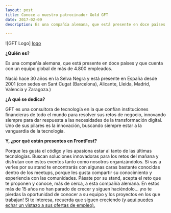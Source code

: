 ```yaml
---
layout: post
title: Conoce a nuestro patrocinador Gold GFT
date: 2017-02-09
description: Es una compañía alemana, que está presente en doce países y que cuenta con un equipo global de más de 4.800 empleados.

---
```

![GFT Logo] [logo]

**¿Quién es?**

Es una compañía alemana, que está presente en doce países y que cuenta con un equipo global de más de 4.800 empleados.

Nació hace 30 años en la Selva Negra y está presente en España desde 2001 (con sedes en Sant Cugat (Barcelona), Alicante, Lleida, Madrid, Valencia y Zaragoza.)

**¿A qué se dedica?**

GFT es una consultora de tecnología en la que confían instituciones financieras de todo el mundo para resolver sus retos de negocio, innovando siempre para dar respuesta a las necesidades de la transformación digital.
Uno de sus pilares es la innovación, buscando siempre estar a la vanguardia de la tecnología.

**Y, ¿por qué están presentes en FrontFest?**

Porque les gusta el código y les apasiona estar al tanto de las últimas tecnologías. Buscan soluciones innovadoras para los retos del mañana y disfrutan con estos eventos tanto como nosotros organizándolos.
Si vas a verles por su stand te encontrarás con algunas caras bastante conocidas dentro de los meetups, porque les gusta compartir su conocimiento y experiencia con las comunidades. Pásate por su stand, acepta el reto que te proponen y conoce, más de cerca, a esta compañía alemana.
En estos más de 15 años no han parado de crecer y siguen haciéndolo… ¡no te pierdas la oportunidad de conocer a su equipo y los proyectos en los que trabajan! Si te interesa, recuerda que siguen creciendo [(y aquí puedes echar un vistazo a sus ofertas de empleo).](http://www.gft.com/es/es/index/compania/empleo/ofertas-de-trabajo/)


[logo]: http://frontfest.es/assets/img/sponsors/GFT.png
